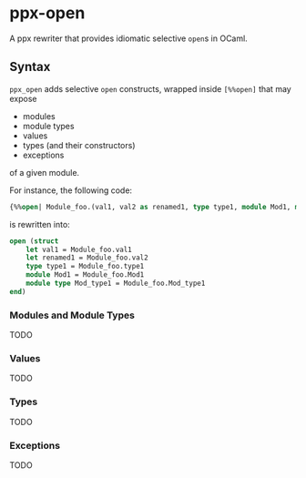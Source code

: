 # ppx-open
A ppx rewriter that provides idiomatic selective `open`s in OCaml.

## Syntax
`ppx_open` adds selective `open` constructs, wrapped inside `[%%open]`
that may expose
- modules
- module types
- values
- types (and their constructors)
- exceptions

of a given module. 

For instance, the following code:
```ocaml
{%%open| Module_foo.(val1, val2 as renamed1, type type1, module Mod1, module type Mod_type1) |}
```
is rewritten into: 
```ocaml
open (struct
    let val1 = Module_foo.val1
    let renamed1 = Module_foo.val2
    type type1 = Module_foo.type1
    module Mod1 = Module_foo.Mod1
    module type Mod_type1 = Module_foo.Mod_type1
end)
```
### Modules and Module Types

TODO

### Values

TODO

### Types

TODO

### Exceptions

TODO